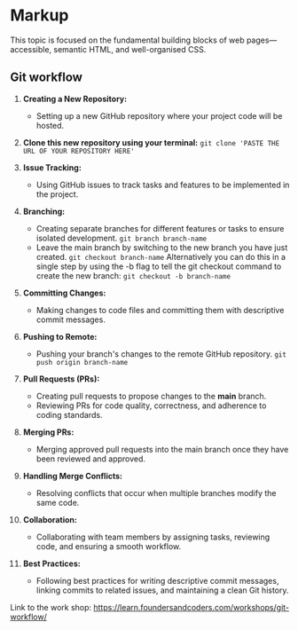 # Markup
This topic is focused on the fundamental building blocks of web pages—accessible, semantic HTML, and well-organised CSS.

## Git workflow

1. **Creating a New Repository:**
   - Setting up a new GitHub repository where your project code will be hosted.
     
2. **Clone this new repository using your terminal:**
   ```git clone 'PASTE THE URL OF YOUR REPOSITORY HERE'```

2. **Issue Tracking:**
   - Using GitHub issues to track tasks and features to be implemented in the project.

3. **Branching:**
   - Creating separate branches for different features or tasks to ensure isolated development.
     ```git branch branch-name```
   - Leave the main branch by switching to the new branch you have just created.
     ```git checkout branch-name```
     Alternatively you can do this in a single step by using the -b flag to tell the git checkout command to create the new branch:
     ```git checkout -b branch-name```   

4. **Committing Changes:**
   - Making changes to code files and committing them with descriptive commit messages.

5. **Pushing to Remote:**
   - Pushing your branch's changes to the remote GitHub repository.
     ```git push origin branch-name```

6. **Pull Requests (PRs):**
   - Creating pull requests to propose changes to the **main** branch.
   - Reviewing PRs for code quality, correctness, and adherence to coding standards.

7. **Merging PRs:**
   - Merging approved pull requests into the main branch once they have been reviewed and approved.

8. **Handling Merge Conflicts:**
   - Resolving conflicts that occur when multiple branches modify the same code.

9. **Collaboration:**
   - Collaborating with team members by assigning tasks, reviewing code, and ensuring a smooth workflow.

11. **Best Practices:**
    - Following best practices for writing descriptive commit messages, linking commits to related issues, and maintaining a clean Git history.

Link to the work shop: https://learn.foundersandcoders.com/workshops/git-workflow/


